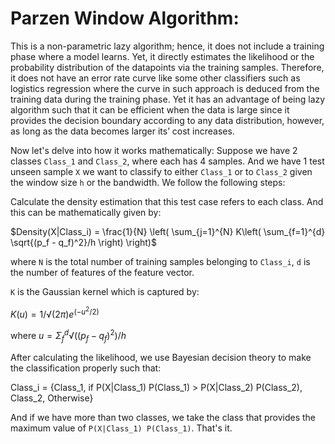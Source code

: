 # Parzen Window Algorithm:

This is a non-parametric lazy algorithm; hence, it does not include a training phase where a model learns. Yet, it directly estimates the likelihood or the probability distribution of the datapoints via the training samples. Therefore, it does not have an error rate curve like some other classifiers such as logistics regression where the curve in such approach is deduced from the training data during the training phase. Yet it has an advantage of being lazy algorithm such that it can be efficient when the data is large since it provides the decision boundary according to any data distribution, however, as long as the data becomes larger its’ cost increases.

Now let's delve into how it works mathematically: Suppose we have 2 classes `Class_1` and `Class_2`, where each has 4 samples. And we have 1 test unseen sample `X` we want to classify to either `Class_1` or to `Class_2` given the window size `h` or the bandwidth. We follow the following steps:

Calculate the density estimation that this test case refers to each class. And this can be mathematically given by:

$Density(X|Class_i) = \frac{1}{N} \left( \sum_{j=1}^{N} K\left( \sum_{f=1}^{d} \sqrt{(p_f - q_f)^2}/h \right) \right)$

where `N` is the total number of training samples belonging to `Class_i`, `d` is the number of features of the feature vector.

`K` is the Gaussian kernel which is captured by:

$K(u) = 1/√(2π) e^(-u^2/2)$

where $u = Σ_f^d √((p_f-q_f)^2)/h$

After calculating the likelihood, we use Bayesian decision theory to make the classification properly such that:

Class_i = {Class_1, if P(X|Class_1) P(Class_1) > P(X|Class_2) P(Class_2),
           Class_2, Otherwise}

And if we have more than two classes, we take the class that provides the maximum value of `P(X|Class_1) P(Class_1)`. That's it.

